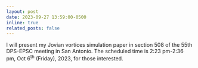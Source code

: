 ```yaml
---
layout: post
date: 2023-09-27 13:59:00-0500
inline: true
related_posts: false
---
```


I will present my Jovian vortices simulation paper in section 508 of the 55th DPS-EPSC meeting in San Antonio.
The scheduled time is 2:23 pm-2:36 pm, Oct 6<sup>th</sup> (Friday), 2023, for those interested.
